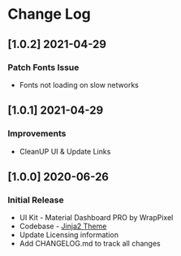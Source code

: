 # Change Log

## [1.0.2] 2021-04-29
### Patch Fonts Issue

- Fonts not loading on slow networks

## [1.0.1] 2021-04-29
### Improvements

- CleanUP UI & Update Links

## [1.0.0] 2020-06-26
### Initial Release

- UI Kit - Material Dashboard PRO by WrapPixel
- Codebase - [Jinja2 Theme](https://github.com/app-generator/theme-jinja2)
- Update Licensing information
- Add CHANGELOG.md to track all changes
